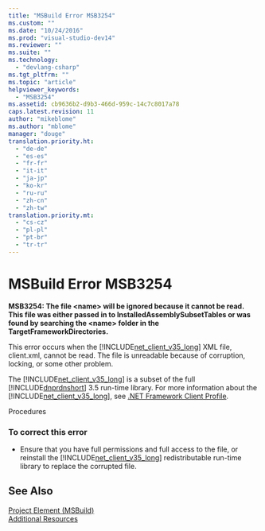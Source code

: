 ```yaml
---
title: "MSBuild Error MSB3254"
ms.custom: ""
ms.date: "10/24/2016"
ms.prod: "visual-studio-dev14"
ms.reviewer: ""
ms.suite: ""
ms.technology: 
  - "devlang-csharp"
ms.tgt_pltfrm: ""
ms.topic: "article"
helpviewer_keywords: 
  - "MSB3254"
ms.assetid: cb9636b2-d9b3-466d-959c-14c7c8017a78
caps.latest.revision: 11
author: "mikeblome"
ms.author: "mblome"
manager: "douge"
translation.priority.ht: 
  - "de-de"
  - "es-es"
  - "fr-fr"
  - "it-it"
  - "ja-jp"
  - "ko-kr"
  - "ru-ru"
  - "zh-cn"
  - "zh-tw"
translation.priority.mt: 
  - "cs-cz"
  - "pl-pl"
  - "pt-br"
  - "tr-tr"
---
```

# MSBuild Error MSB3254
**MSB3254: The file \<name> will be ignored because it cannot be read. This file was either passed in to InstalledAssemblySubsetTables or was found by searching the \<name> folder in the TargetFrameworkDirectories.**  
  
 This error occurs when the [!INCLUDE[net_client_v35_long](../misc/includes/net_client_v35_long_md.md)] XML file, client.xml, cannot be read. The file is unreadable because of corruption, locking, or some other problem.  
  
 The [!INCLUDE[net_client_v35_long](../misc/includes/net_client_v35_long_md.md)] is a subset of the full [!INCLUDE[dnprdnshort](../code-quality/includes/dnprdnshort_md.md)] 3.5 run-time library. For more information about the [!INCLUDE[net_client_v35_long](../misc/includes/net_client_v35_long_md.md)], see [.NET Framework Client Profile](../Topic/.NET%20Framework%20Client%20Profile.md).  
  
 Procedures  
  
### To correct this error  
  
-   Ensure that you have full permissions and full access to the file, or reinstall the [!INCLUDE[net_client_v35_long](../misc/includes/net_client_v35_long_md.md)] redistributable run-time library to replace the corrupted file.  
  
## See Also  
 [Project Element (MSBuild)](../msbuild/project-element-msbuild.md)   
 [Additional Resources](../msbuild/additional-msbuild-resources.md)